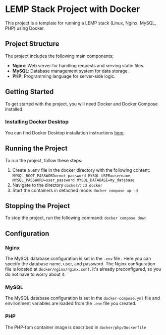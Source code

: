 # LEMP Stack Project with Docker

This project is a template for running a LEMP stack (Linux, Nginx, MySQL, PHP) using Docker.

## Project Structure

The project includes the following main components:

- **Nginx**: Web server for handling requests and serving static files.
- **MySQL**: Database management system for data storage.
- **PHP**: Programming language for server-side logic.

## Getting Started

To get started with the project, you will need Docker and Docker Compose installed.

### Installing Docker Desktop

You can find Docker Desktop installation instructions [here](https://docs.docker.com/desktop/).

## 

## Running the Project

To run the project, follow these steps:
1. Сreate a .env file in the docker directory with the following content: ```MYSQL_ROOT_PASSWORD=root_password
MYSQL_USER=username
MYSQL_PASSWORD=user_password
MYSQL_DATABASE=my_database```
3. Navigate to the directory `docker/`: ```cd docker```
4. Start the containers in detached mode: ```docker compose up -d```

## Stopping the Project

To stop the project, run the following command: ```docker compose down```

## Configuration

### Nginx 
The MySQL database configuration is set in the `.env` file . Here you can specify the database name, user, and password.
The Nginx configuration file is located at `docker/nginx/nginx.conf`. It's already preconfigured, so you do not have to worry about it. 

### MySQL
The MySQL database configuration is set in the `docker-compose.yml` file and environment variables are loaded from the `.env` file you created.

### PHP
The PHP-fpm container image is described in `docker/php/Dockerfile`

